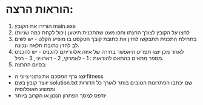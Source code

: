 # הוראות הרצה:

1. הורידו את הקובץ main.exe
2.  לחצו על הקובץ לצורך הרצתו וחכו מעט שהתכנית תיטען (יכול לקחת כמה שניות)
3.  בתחילת התכנית תתבקשו להזין את כתובת קובך הטקסט בו מופיע הקלט - יש לשים לב להזין כתובת תלאה ונכונה.
4.  לאחר מכן יוצג תפריט היאפשר בחירה של איזה אלגוריתם להכניס - יש להכניס מספר מתאים בהתאם להוראות : 1 - לאמרקי, 2 - דארוויני, 3 - רגיל.
5.  בסיום ההרצה:
* יוצג גרף המסכם את נתוני ציוני הfitness
* יווצר קובץ בשם solution.txt שם יכתבו הפתרונות הטובים בותר לאורך כל הדורות וממוצע האוכלוסיה
* יודפס למסך הפתרון הנכון או הקרוב ביותר
